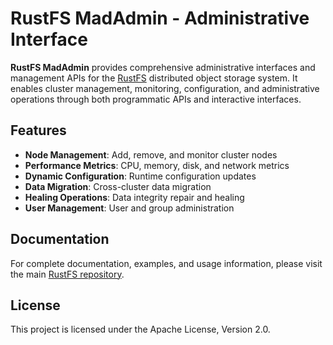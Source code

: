 # RustFS MadAdmin - Administrative Interface

**RustFS MadAdmin** provides comprehensive administrative interfaces and management APIs for the [RustFS](https://rustfs.com) distributed object storage system. It enables cluster management, monitoring, configuration, and administrative operations through both programmatic APIs and interactive interfaces.

## Features

- **Node Management**: Add, remove, and monitor cluster nodes
- **Performance Metrics**: CPU, memory, disk, and network metrics
- **Dynamic Configuration**: Runtime configuration updates
- **Data Migration**: Cross-cluster data migration
- **Healing Operations**: Data integrity repair and healing
- **User Management**: User and group administration

## Documentation

For complete documentation, examples, and usage information, please visit the main [RustFS repository](https://github.com/rustfs/rustfs).

## License

This project is licensed under the Apache License, Version 2.0.
